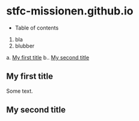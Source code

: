 # stfc-missionen.github.io

* Table of contents
1. bla
1. blubber

a. [My first title](#my-first-title)
b.. [My second title](#my-second-title)

## My first title
Some text.
## My second title
